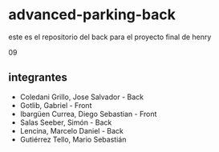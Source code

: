 # advanced-parking-back

este es el repositorio del back para el proyecto final de henry

09

## integrantes

- Coledani Grillo, Jose Salvador - Back
- Gotlib, Gabriel - Front
- Ibargüen Currea, Diego Sebastian - Front
- Salas Seeber, Simón - Back
- Lencina, Marcelo Daniel - Back
- Gutiérrez Tello, Mario Sebastián
